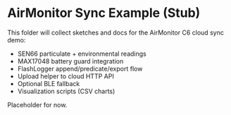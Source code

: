 # AirMonitor Sync Example (Stub)

This folder will collect sketches and docs for the AirMonitor C6 cloud sync demo:

- SEN66 particulate + environmental readings
- MAX17048 battery guard integration
- FlashLogger append/predicate/export flow
- Upload helper to cloud HTTP API
- Optional BLE fallback
- Visualization scripts (CSV charts)

Placeholder for now.
